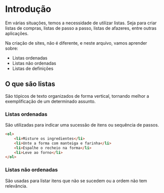 # Introdução

Em várias situações, temos a necessidade de utilizar listas. Seja para criar listas de compras, listas de passo a passo, listas de afazeres, entre outras aplicações.

Na criação de sites, não é diferente, e neste arquivo, vamos aprender sobre:

- Listas ordenadas
- Listas não ordenadas
- Listas de definições

## O que são listas 

São tópicos de texto organizados de forma vertical, tornando melhor a exemplificação de um determinado assunto.

### Listas ordenadas

São utilizadas para indicar uma sucessão de itens ou sequência de passos.

```html
<ol>
    <li>Misture os ingredientes</li>
    <li>Unte a forma com manteiga e farinha</li>
    <li>Espalhe o recheio na forma</li>
    <li>Leve ao forno</li>
</ol>
```

### Listas não ordenadas

São usadas para listar itens que não se sucedem ou a ordem não tem relevância.
